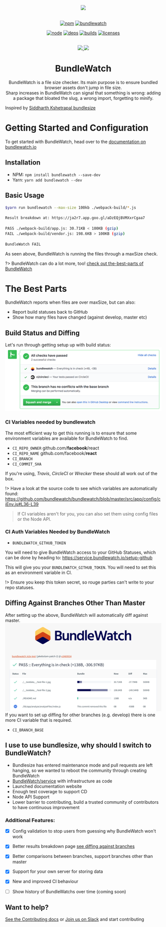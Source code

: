 <div align="center">
  <a href="http://bundlewatch.io">
    <img src="https://cdn.rawgit.com/bundlewatch/bundlewatch.io/master/docs/_assets/logo-large.svg" height="100px">
  </a>
  <br>
  <br>

[![npm][npm]][npm-url]
[![bundlewatch][bundlewatch]][bundlewatch-url]

[![node][node]][node-url]
[![deps][deps]][deps-url]
[![builds][builds]][builds-url]
[![licenses][licenses]][licenses-url]


  <br>
	<a href="https://npmcharts.com/compare/bundlewatch?minimal=true">
		<img src="https://img.shields.io/npm/dm/bundlewatch.svg">
	</a>
	<a href="https://github.com/bundlewatch/bundlewatch/graphs/contributors">
		<img src="https://img.shields.io/github/contributors/bundlewatch/bundlewatch.svg">
	</a>
  <h1>BundleWatch</h1>
  <p>
    BundleWatch is a file size checker. Its main purpose is to ensure bundled browser assets don't jump in file size. <br />
    Sharp increases in BundleWatch can signal that something is wrong: adding a package that bloated the slug, a wrong import, forgetting to minify.
  </p>
</div>

Inspired by [Siddharth Kshetrapal bundlesize](https://github.com/siddharthkp/bundlesize)

# Getting Started and Configuration
To get started with BundleWatch, head over to the [documentation on bundlewatch.io](http://bundlewatch.io/)




## Installation
- NPM: `npm install bundlewatch --save-dev`
- Yarn: `yarn add bundlewatch --dev`


## Basic Usage
```bash
$yarn run bundlewatch --max-size 100kb ./webpack-build/*.js

Result breakdown at: https://ja2r7.app.goo.gl/aDzEQjBVMXxrCgaa7

PASS ./webpack-build/app.js: 30.71KB < 100KB (gzip)
FAIL ./webpack-build/vendor.js: 198.6KB > 100KB (gzip)

BundleWatch FAIL
```
As seen above, BundleWatch is running the files through a maxSize check.


?> BundleWatch can do a lot more, too! [check out the-best-parts of BundleWatch](getting-started/the-best-parts.md?id=the-best-parts)


# The Best Parts
BundleWatch reports when files are over maxSize, but can also:
- Report build statuses back to GitHub
- Show how many files have changed (against develop, master etc)

## Build Status and Diffing
Let's run through getting setup up with build status:
![build status preview](https://raw.githubusercontent.com/bundlewatch/bundlewatch.io/master/docs/_assets/build-status-preview.png)
### CI Variables needed by bundlewatch
The most efficient way to get this running is to ensure that some environment variables are available for BundleWatch to find.
- `CI_REPO_OWNER` github.com/**facebook**/react
- `CI_REPO_NAME`  github.com/facebook/**react**
- `CI_BRANCH`
- `CI_COMMIT_SHA`

If you're using, _Travis_, _CircleCI_ or _Wrecker_ these should all work out of the box.

!> Have a look at the source code to see which variables are automatically found: https://github.com/bundlewatch/bundlewatch/blob/master/src/app/config/ciEnv.js#L36-L39

> If CI variables aren't for you, you can also set them using config files or the Node API.

### CI Auth Variables Needed by BundleWatch
- `BUNDLEWATCH_GITHUB_TOKEN`

You will need to give BundleWatch access to your GitHub Statuses, which can be done by heading to:
https://service.bundlewatch.io/setup-github

This will give you your `BUNDLEWATCH_GITHUB_TOKEN`. You will need to set this as an environment variable in CI.

!> Ensure you keep this token secret, so rouge parties can't write to your repo statuses.


## Diffing Against Branches Other Than Master
After setting up the above, BundleWatch will automatically diff against master.
![build results preview](https://raw.githubusercontent.com/bundlewatch/bundlewatch.io/master/docs/_assets/build-results-preview.png)
If you want to set up diffing for other branches (e.g. develop) there is one more CI variable that is required.
- `CI_BRANCH_BASE`






## I use to use bundlesize, why should I switch to BundleWatch?
- Bundlesize has entered maintenance mode and pull requests are left hanging, so we wanted to reboot the community through creating BundleWatch
- [BundleWatch/service](https://github.com/bundlewatch/service) with infrastructure as code
- Launched documentation website
- Enough test coverage to support CD
- Node API Support
- Lower barrier to contributing, build a trusted community of contributors to have continuous improvement

### Additional Features:
- [x] Config validation to stop users from guessing why BundleWatch won't work
- [x] Better results breakdown page [see diffing against branches](http://bundlewatch.io/#/getting-started/the-best-parts?id=diffing-against-branches-other-than-master)
- [x] Better comparisons between branches, support branches other than master
- [x] Support for your own server for storing data
- [x] New and improved CI behaviour
- [ ] Show history of BundleWatchs over time (coming soon)



## Want to help?
[See the Contributing docs](CONTRIBUTING.md) or [Join us on Slack](https://join.slack.com/t/bundlewatch/shared_invite/enQtMzUwNjYxNTMwMzcyLWE5NGI4MzZjMjM4MTRlYzllOTMwYzIzZWNjM2MyMjBmMzNjNGM0ZGVhODc2YjFkNzIwMzNkYjk3NzE0MjZkOTc) and start contributing


[npm]: https://img.shields.io/npm/v/bundlewatch.svg
[npm-url]: https://npmjs.com/package/bundlewatch

[node]: https://img.shields.io/node/v/bundlewatch.svg
[node-url]: https://nodejs.org

[bundlewatch]: https://img.shields.io/badge/bundle-watched-blue.svg
[bundlewatch-url]: http://bundlewatch.io

[deps]: https://img.shields.io/david/bundlewatch/bundlewatch.svg
[deps-url]: https://david-dm.org/bundlewatch/bundlewatch

[builds]: https://img.shields.io/circleci/project/github/bundlewatch/bundlewatch.svg
[builds-url]: https://circleci.com/gh/bundlewatch/bundlewatch

[licenses]: https://img.shields.io/npm/l/bundlewatch.svg
[licenses-url]: https://github.com/bundlewatch/bundlewatch/blob/master/LICENSE
